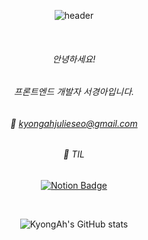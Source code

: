 <div align="center">
  
![header](https://capsule-render.vercel.app/api?type=Rounded&color=8f72dd&height=200&section=header&text=Kyong%20Ah's%20💻&fontSize=50&fontColor=000000)

<br>
 

###### <p>안녕하세요!</p>
###### <p>프론트엔드 개발자 서경아입니다.</p>
###### <p>📧 kyongahjulieseo@gmail.com</p>
  
###### 📒 TIL 
[![Notion Badge](https://img.shields.io/badge/Notion-000000?style=for-the-badge&logo=Notion&logoColor=white&link=https://mammoth-decimal-777.notion.site/cb64ff8f9be44471a6416f94de5c8db3?v=f6e1ae9a6fa24a36b209d0a2574d589d)](https://mammoth-decimal-777.notion.site/cb64ff8f9be44471a6416f94de5c8db3?v=f6e1ae9a6fa24a36b209d0a2574d589d)
  
<!-- <h3>STACKS</h3>
<img src="https://img.shields.io/badge/javascript-181717?style=for-the-badge&logo=javascript&logoColor=white">
<img src="https://img.shields.io/badge/react-181717?style=for-the-badge&logo=react&logoColor=white">
<img src="https://img.shields.io/badge/vuedotjs-181717?style=for-the-badge&logo=vuedotjs&logoColor=white">
<img src="https://img.shields.io/badge/html5-181717?style=for-the-badge&logo=html5&logoColor=white">
<img src="https://img.shields.io/badge/css3-181717?style=for-the-badge&logo=css3&logoColor=white">
<img src="https://img.shields.io/badge/webstorm-181717?style=for-the-badge&logo=webstorm&logoColor=white"> -->

<br>

![KyongAh's GitHub stats](https://github-readme-stats.vercel.app/api?username=KyongAhSeo&show_icons=true&theme=buefy)
 
</div>
